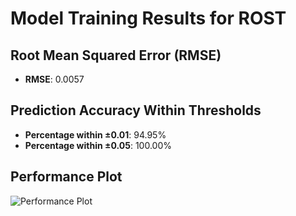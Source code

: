 # Model Training Results for ROST

## Root Mean Squared Error (RMSE)
- **RMSE**: 0.0057

## Prediction Accuracy Within Thresholds
- **Percentage within ±0.01**: 94.95%
- **Percentage within ±0.05**: 100.00%

## Performance Plot
![Performance Plot](../imgs/ROST.png)
